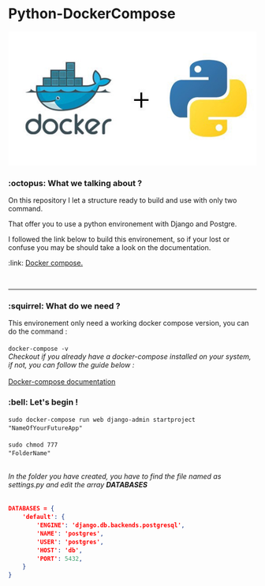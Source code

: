 # Python-DockerCompose


<img src="dock.jpeg">

<h3>  :octopus: What we talking about ? </h3>

<p>On this repository I let a structure ready to build and use with only two command.</p>
<p>That offer you to use a python environement with Django and Postgre.</p>
<p>I followed the link below to build this environement, so if your lost or confuse you may be should take a look on the documentation.</p>

<p> :link: <a href="https://docs.docker.com/compose/django/a" target="_blank">Docker compose. </a></p>

<br>

<hr>

<h3> :squirrel: What do we need ? </h3>

<p>This environement only need a working docker compose version, you can do the command : <br>
<br>
<code>docker-compose -v </code><br>
<i> Checkout if you already have a docker-compose installed on your system, if not, you can follow the guide below : </i><br><br>
<a href="https://docs.docker.com/compose/install/">Docker-compose documentation </a></p>

<h3> :bell: Let's begin !</h3>

<code>sudo docker-compose run web django-admin startproject "NameOfYourFutureApp"</code><br><br>
<code>sudo chmod 777 "FolderName"</code><br><br>


<p><i>In the folder you have created, you have to find the file named as settings.py and edit the array <b>DATABASES</b></i></p>

``` json

DATABASES = {
    'default': {
        'ENGINE': 'django.db.backends.postgresql',
        'NAME': 'postgres',
        'USER': 'postgres',
        'HOST': 'db',
        'PORT': 5432,
    }
}

```
